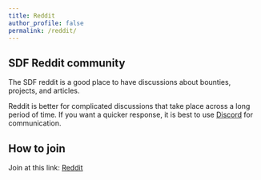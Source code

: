 ```yaml
---
title: Reddit
author_profile: false
permalink: /reddit/
---
```

## SDF Reddit community

The SDF reddit is a good place to have discussions about bounties, projects, and articles.

Reddit is better for complicated discussions that take place across a long period of time. If you want a quicker response, it is best to use [Discord](/discord/) for communication.

## How to join

Join at this link: [Reddit](https://www.reddit.com/r/StratisDevFoundation/)
